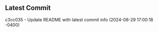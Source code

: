 
## Latest Commit
c3cc035 - Update README with latest commit info (2024-08-29 17:00:18 -0400) <Yunxi-Zhou>
